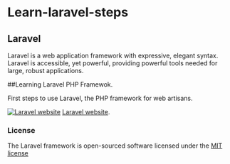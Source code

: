 Learn-laravel-steps
===================

## Laravel

Laravel is a web application framework with expressive, elegant syntax. 
Laravel is accessible, yet powerful, providing powerful tools needed for large, robust applications. 

##Learning Laravel PHP Framewok. 

First steps to use Laravel, the PHP framework for web artisans.

[![Laravel website](http://laravel.com/assets/img/logo-head.png)](http://laravel.com/)
[Laravel website](http://laravel.com/docs).

### License

The Laravel framework is open-sourced software licensed under the [MIT license](http://opensource.org/licenses/MIT)
